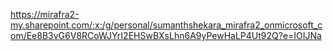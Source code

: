 https://mirafra2-my.sharepoint.com/:x:/g/personal/sumanthshekara_mirafra2_onmicrosoft_com/Ee8B3vG6V8RCoWJYrI2EHSwBXsLhn6A9yPewHaLP4Ut92Q?e=IOIJNa

